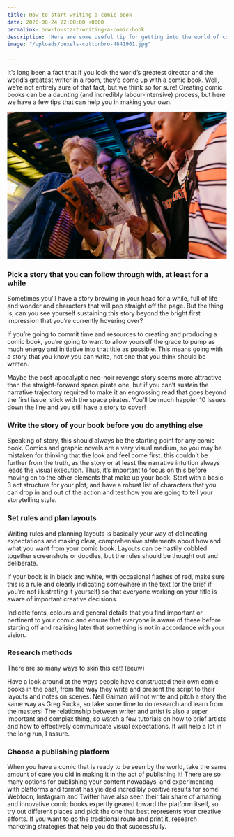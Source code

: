 ```yaml
---
title: How to start writing a comic book
date: 2020-08-24 22:00:00 +0000
permalink: how-to-start-writing-a-comic-book
description: 'Here are some useful tip for getting into the world of comic book illustration.'
image: "/uploads/pexels-cottonbro-4841961.jpg"

---
```

It’s long been a fact that if you lock the world’s greatest director and the world’s greatest writer in a room, they’d come up with a comic book. Well, we’re not entirely sure of that fact, but we think so for sure! Creating comic books can be a daunting (and incredibly labour-intensive) process, but here we have a few tips that can help you in making your own.

![](/uploads/pexels-cottonbro-4841961.jpg)

### Pick a story that you can follow through with, at least for a while

Sometimes you’ll have a story brewing in your head for a while, full of life and wonder and characters that will pop straight off the page. But the thing is, can you see yourself sustaining this story beyond the bright first impression that you’re currently hovering over?

If you’re going to commit time and resources to creating and producing a comic book, you’re going to want to allow yourself the grace to pump as much energy and initiative into that title as possible. This means going with a story that you know you can write, not one that you think should be written.

Maybe the post-apocalyptic neo-noir revenge story seems more attractive than the straight-forward space pirate one, but if you can’t sustain the narrative trajectory required to make it an engrossing read that goes beyond the first issue, stick with the space pirates. You’ll be much happier 10 issues down the line and you still have a story to cover!

### Write the story of your book before you do anything else

Speaking of story, this should always be the starting point for any comic book. Comics and graphic novels are a very visual medium, so you may be mistaken for thinking that the look and feel come first. this couldn’t be further from the truth, as the story or at least the narrative intuition always leads the visual execution. Thus, it’s important to focus on this before moving on to the other elements that make up your book. Start with a basic 3 act structure for your plot, and have a robust list of characters that you can drop in and out of the action and test how you are going to tell your storytelling style.

### Set rules and plan layouts

Writing rules and planning layouts is basically your way of delineating expectations and making clear, comprehensive statements about how and what you want from your comic book. Layouts can be hastily cobbled together screenshots or doodles, but the rules should be thought out and deliberate.

If your book is in black and white, with occasional flashes of red, make sure this is a rule and clearly indicating somewhere in the text (or the brief if you’re not illustrating it yourself) so that everyone working on your title is aware of important creative decisions.

Indicate fonts, colours and general details that you find important or pertinent to your comic and ensure that everyone is aware of these before starting off and realising later that something is not in accordance with your vision.

### Research methods

There are so many ways to skin this cat! (eeuw)

Have a look around at the ways people have constructed their own comic books in the past, from the way they write and present the script to their layouts and notes on scenes. Neil Gaiman will not write and pitch a story the same way as Greg Rucka, so take some time to do research and learn from the masters! The relationship between writer and artist is also a super important and complex thing, so watch a few tutorials on how to brief artists and how to effectively communicate visual expectations. It will help a lot in the long run, I assure.

### Choose a publishing platform

When you have a comic that is ready to be seen by the world, take the same amount of care you did in making it in the act of publishing it! There are so many options for publishing your content nowadays, and experimenting with platforms and format has yielded incredibly positive results for some! Webtoon, Instagram and Twitter have also seen their fair share of amazing and innovative comic books expertly geared toward the platform itself, so try out different places and pick the one that best represents your creative efforts. If you want to go the traditional route and print it, research marketing strategies that help you do that successfully.